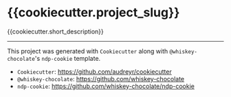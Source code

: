 {{cookiecutter.project_slug}}
==========================

{{cookiecutter.short_description}}

----

This project was generated with `Cookiecutter` along with `@whiskey-chocolate`'s
`ndp-cookie` template.

- `Cookiecutter`: https://github.com/audreyr/cookiecutter
- `@whiskey-chocolate`: https://github.com/whiskey-chocolate 
- `ndp-cookie`: https://github.com/whiskey-chocolate/ndp-cookie
